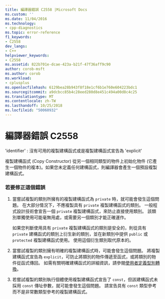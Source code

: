 ```yaml
---
title: 編譯器錯誤 C2558 |Microsoft Docs
ms.custom: ''
ms.date: 11/04/2016
ms.technology:
- cpp-diagnostics
ms.topic: error-reference
f1_keywords:
- C2558
dev_langs:
- C++
helpviewer_keywords:
- C2558
ms.assetid: 822b701e-dcae-423a-b21f-47f36aff9c90
author: corob-msft
ms.author: corob
ms.workload:
- cplusplus
ms.openlocfilehash: 6129bea28b943f8f18e1cf6b1e760e604223bdc1
ms.sourcegitcommit: a9dcbcc85b4c28eed280d8e451c494a00d8c4c25
ms.translationtype: MT
ms.contentlocale: zh-TW
ms.lasthandoff: 10/25/2018
ms.locfileid: "50060932"
---
```

# <a name="compiler-error-c2558"></a>編譯器錯誤 C2558

'identifier' : 沒有可用的複製建構函式或是複製建構函式宣告為 'explicit'

複製建構函式 (Copy Constructor) 從另一個相同類型的物件上初始化物件  (它產生一個物件的複本)。如果您未定義任何建構函式，則編譯器會產生一個預設複製建構函式。

### <a name="to-fix-this-error"></a>若要修正這個錯誤

1. 當嘗試複製的類別所擁有的複製建構函式為 `private` 時，就可能會發生這個問題。 在大部分情況下，不應複製具有 `private` 複製建構函式的類別。 一般程式設計技術會宣告一個 `private` 複製建構函式，來防止直接使用類別。 該類別單獨使用可能毫無用處，或需要另一個類別才能正確運作。

   如果您判斷使用具有 `private` 複製建構函式的類別是安全的，則從具有 `private` 建構函式的類別上衍生新的類別，並在新類別中提供 `public` 或 `protected` 複製建構函式使用。 使用這個衍生類別取代原本的。

1. 當嘗試複製的類別擁有明確的複製建構函式時，可能會發生這個問題。 將複製建構函式宣告為 `explicit`，可防止將類別的物件傳遞至函式，或將類別的物件從函式傳回。 如需有關明確建構函式的詳細資訊，請參閱[使用者定義型別轉換](../../cpp/user-defined-type-conversions-cpp.md)。

1. 若嘗試複製的類別執行個體使用複製建構函式宣告了 `const`，但該建構函式未採用 `const` 傳址參數，就可能會發生這個問題。 請宣告具有 `const` 類型參考而不是非常數類型參考的複製建構函式。